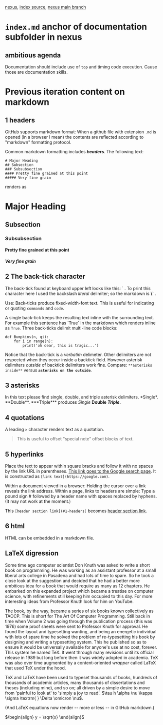 [nexus](https://robfatland.github.io/nexus), [index source](https://github.com/robfatland/nexus/blob/gh-pages/index.md), 
[nexus main branch](https://github.com/robfatland/nexus/tree/main)


# `index.md` anchor of documentation subfolder in nexus

## ambitious agenda


Documentation should include use of `top` and timing code execution. Cause those are documentation skills.



# Previous iteration content on markdown


## 1 headers


GitHub supports markdown format: When a github file with extension `.md` is opened 
(in a browser I mean) the contents are reflected according to "markdown" formatting protocol.


Common markdown formatting includes ***headers***. The following text:

```
# Major Heading
## Subsection
### Subsubsection
#### Pretty fine grained at this point
##### Very fine grain
```

renders as

# Major Heading
## Subsection
### Subsubsection
#### Pretty fine grained at this point
##### Very fine grain



## 2 The back-tick character 


The back-tick found at keyboard upper left looks like this: \` .
To print this character here I used the backslash *literal* delimiter; so the markdown is **\\\`**  . 


Use: Back-ticks produce fixed-width-font text. This is useful for indicating or quoting `commands` and 
`code`. 


A single back-tick keeps the resulting text inline with the surrounding text. For example this sentence has \`True\` in the markdown which renders inline as `True`. 
Three back-ticks delimit multi-line code blocks:


```
def Bumpkins(n, qi):
    for i in range(n):
        print('oh dear, this is tragic...')
```

Notice that the back-tick is a *verbatim* delimeter. Other delimiters are not respected when they occur 
inside a backtick field. However asterisk delimiters *outside* of backtick delimiters work fine. Compare:
`**asterisks inside**` versus **`asterisks on the outside`**. 


## 3 asterisks


In this text please find single, double, and triple asterisk delimiters. 
\*Single\*. \*\*Double\*\*. \*\*\*Triple\*\*\* produces *Single* **Double** ***Triple***. 


## 4 quotations


A leading `>` character renders text as a quotation. 


> This is useful to offset "special note" offset blocks of text. 


## 5 hyperlinks 


Place the text to appear within square bracks and follow it with no spaces by the link URL 
in parentheses. [This link goes to the Google search page](https://google.com). It
is constructed as `[link text](https://google.com)`. 


Within a document viewed in a browser: Holding the cursor over a link reveals the link address.
Within a page, links to headers are simple: Type a pound sign \# followed by
a header name with spaces replaced by hyphens. (It may not work at the moment.)


This `[header section link](#1-headers)` becomes [header section link](#1-headers).



## 6 html


HTML can be embedded in a markdown file.


## LaTeX digression


Some time ago computer scientist Don Knuth was asked to write a short book on programming. 
He was working as an assistant professor at a small liberal arts college in Pasadena and 
had lots of time to spare. So he took a close look at the suggestion and decided that he had 
a better more ambitious idea for a book that would require as many as 12 chapters. He 
embarked on this expanded project which became a treatise on computer science, with refinements
still keeping him occupied to this day. For more interesting ideas from Professor Knuth 
look for him on YouTube. 


The book, by the way, became a series of six books known collectively as TAOCP. This is short 
for The Art Of Computer Programming. Still back in time when Volume 2 was going through 
the publication process (this was 1976) some proof sheets were sent to Professor Knuth for 
approval. He found the layout and typesetting wanting, and being an energetic individual 
with lots of spare time he solved the problem of re-typesetting his book by designing and 
writing a typesetting system. This he published so as to ensure it would be universally available 
for anyone's use at no cost, forever. This system he named TeX. It went through
many revisions until its official release in 1989 but long before then it was widely adopted
in academia. TeX was also over time augmented by a content-oriented *wrapper* called LaTeX 
that used TeX under the hood.


TeX and LaTeX have been used to typeset thousands of books, hundreds of thousands
of academic articles, many thousands of dissertations and theses (including mine), 
and so on; all driven by a simple desire to move from 'painful to look at' to 
'simply a joy to read'. $\tau h \alpha \nu \kappa \sigma \textrm{ } \Delta \omicron \nu$.



(And LaTeX equations now render -- more or less -- in GitHub markdown.)


$\begin{align}
y = \sqrt{x}
\end{align}$


